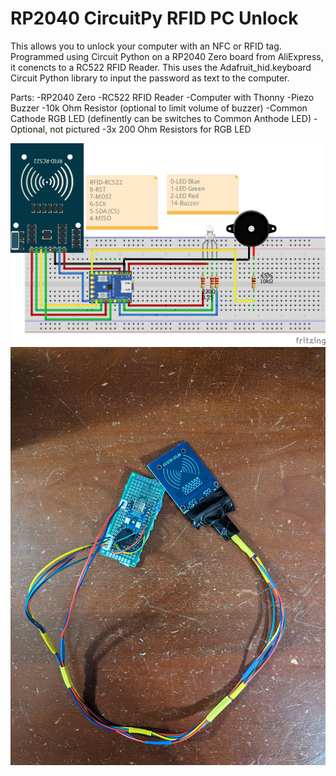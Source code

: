# RP2040 CircuitPy RFID PC Unlock


This allows you to unlock your computer with an NFC or RFID tag.  Programmed using Circuit Python on a RP2040 Zero board from AliExpress, it conencts to a RC522 RFID Reader.  This uses the Adafruit_hid.keyboard Circuit Python library to input the password as text to the computer.

Parts:
-RP2040 Zero
-RC522 RFID Reader
-Computer with Thonny
-Piezo Buzzer
-10k Ohm Resistor (optional to limit volume of buzzer)
-Common Cathode RGB LED (definently can be switches to Common Anthode LED) - Optional, not pictured
-3x 200 Ohm Resistors for RGB LED


<picture>
 <source media="(prefers-color-scheme: dark)" srcset="https://github.com/abacon118/RP2040-CircuitPy-RFID-PC-Unlock/blob/main/Schematic/RFID_PC_RP2040Zero.jpg">
 <source media="(prefers-color-scheme: light)" srcset="https://github.com/abacon118/RP2040-CircuitPy-RFID-PC-Unlock/blob/main/Schematic/RFID_PC_RP2040Zero.jpg">
 <img alt="Schematic" src="https://github.com/abacon118/RP2040-CircuitPy-RFID-PC-Unlock/blob/main/Schematic/RFID_PC_RP2040Zero.jpg">
</picture>

<picture>
 <source media="(prefers-color-scheme: dark)" srcset="https://github.com/abacon118/RP2040-CircuitPy-RFID-PC-Unlock/blob/main/Photos/PXL_20230624_032824612.jpg">
 <source media="(prefers-color-scheme: light)" srcset="https://github.com/abacon118/RP2040-CircuitPy-RFID-PC-Unlock/blob/main/Photos/PXL_20230624_032824612.jpg">
 <img alt="Completed Board" src="https://github.com/abacon118/RP2040-CircuitPy-RFID-PC-Unlock/blob/main/Photos/PXL_20230624_032824612.jpg">
</picture>
